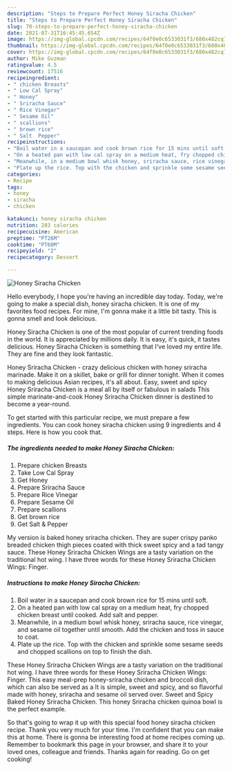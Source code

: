 ```yaml
---
description: "Steps to Prepare Perfect Honey Siracha Chicken"
title: "Steps to Prepare Perfect Honey Siracha Chicken"
slug: 70-steps-to-prepare-perfect-honey-siracha-chicken
date: 2021-07-31T16:45:45.654Z
image: https://img-global.cpcdn.com/recipes/64f0e0c6533031f3/680x482cq70/honey-siracha-chicken-recipe-main-photo.jpg
thumbnail: https://img-global.cpcdn.com/recipes/64f0e0c6533031f3/680x482cq70/honey-siracha-chicken-recipe-main-photo.jpg
cover: https://img-global.cpcdn.com/recipes/64f0e0c6533031f3/680x482cq70/honey-siracha-chicken-recipe-main-photo.jpg
author: Mike Guzman
ratingvalue: 4.5
reviewcount: 17516
recipeingredient:
- " chicken Breasts"
- " Low Cal Spray"
- " Honey"
- " Sriracha Sauce"
- " Rice Vinegar"
- " Sesame Oil"
- " scallions"
- " brown rice"
- " Salt  Pepper"
recipeinstructions:
- "Boil water in a saucepan and cook brown rice for 15 mins until soft."
- "On a heated pan with low cal spray on a medium heat, fry chopped chicken breast until cooked. Add salt and pepper."
- "Meanwhile, in a medium bowl whisk honey, sriracha sauce, rice vinegar, and sesame oil together until smooth. Add the chicken and toss in sauce to coat."
- "Plate up the rice. Top with the chicken and sprinkle some sesame seeds and chopped scallions on top to finish the dish."
categories:
- Recipe
tags:
- honey
- siracha
- chicken

katakunci: honey siracha chicken 
nutrition: 283 calories
recipecuisine: American
preptime: "PT26M"
cooktime: "PT60M"
recipeyield: "2"
recipecategory: Dessert

---
```



![Honey Siracha Chicken](https://img-global.cpcdn.com/recipes/64f0e0c6533031f3/680x482cq70/honey-siracha-chicken-recipe-main-photo.jpg)

Hello everybody, I hope you're having an incredible day today. Today, we're going to make a special dish, honey siracha chicken. It is one of my favorites food recipes. For mine, I'm gonna make it a little bit tasty. This is gonna smell and look delicious.

Honey Siracha Chicken is one of the most popular of current trending foods in the world. It is appreciated by millions daily. It is easy, it's quick, it tastes delicious. Honey Siracha Chicken is something that I've loved my entire life. They are fine and they look fantastic.

Honey Sriracha Chicken - crazy delicious chicken with honey sriracha marinade. Make it on a skillet, bake or grill for dinner tonight. When it comes to making delicious Asian recipes, it&#39;s all about. Easy, sweet and spicy Honey Sriracha Chicken is a meal all by itself or fabulous in salads This simple marinate-and-cook Honey Sriracha Chicken dinner is destined to become a year-round.


To get started with this particular recipe, we must prepare a few ingredients. You can cook honey siracha chicken using 9 ingredients and 4 steps. Here is how you cook that.

<!--inarticleads1-->

##### The ingredients needed to make Honey Siracha Chicken:

1. Prepare  chicken Breasts
1. Take  Low Cal Spray
1. Get  Honey
1. Prepare  Sriracha Sauce
1. Prepare  Rice Vinegar
1. Prepare  Sesame Oil
1. Prepare  scallions
1. Get  brown rice
1. Get  Salt &amp; Pepper


My version is baked honey sriracha chicken. They are super crispy panko breaded chicken thigh pieces coated with thick sweet spicy and a tad tangy sauce. These Honey Sriracha Chicken Wings are a tasty variation on the traditional hot wing. I have three words for these Honey Sriracha Chicken Wings: Finger. 

<!--inarticleads2-->

##### Instructions to make Honey Siracha Chicken:

1. Boil water in a saucepan and cook brown rice for 15 mins until soft.
1. On a heated pan with low cal spray on a medium heat, fry chopped chicken breast until cooked. Add salt and pepper.
1. Meanwhile, in a medium bowl whisk honey, sriracha sauce, rice vinegar, and sesame oil together until smooth. Add the chicken and toss in sauce to coat.
1. Plate up the rice. Top with the chicken and sprinkle some sesame seeds and chopped scallions on top to finish the dish.


These Honey Sriracha Chicken Wings are a tasty variation on the traditional hot wing. I have three words for these Honey Sriracha Chicken Wings: Finger. This easy meal-prep honey-sriracha chicken and broccoli dish, which can also be served as a It is simple, sweet and spicy, and so flavorful made with honey, sriracha and sesame oil served over. Sweet and Spicy Baked Honey Sriracha Chicken. This honey Sriracha chicken quinoa bowl is the perfect example. 

So that's going to wrap it up with this special food honey siracha chicken recipe. Thank you very much for your time. I'm confident that you can make this at home. There is gonna be interesting food at home recipes coming up. Remember to bookmark this page in your browser, and share it to your loved ones, colleague and friends. Thanks again for reading. Go on get cooking!
